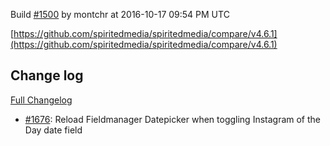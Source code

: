 Build [#1500](https://circleci.com/gh/spiritedmedia/spiritedmedia/1500) by montchr at 2016-10-17 09:54 PM UTC

[https://github.com/spiritedmedia/spiritedmedia/compare/v4.6.1](https://github.com/spiritedmedia/spiritedmedia/compare/v4.6.1)
## Change log
[Full Changelog](https://github.com/spiritedmedia/spiritedmedia/compare/v4.6.0...v4.6.1)

 - [#1676](https://github.com/spiritedmedia/spiritedmedia/pull/1676): Reload Fieldmanager Datepicker when toggling Instagram of the Day date field
